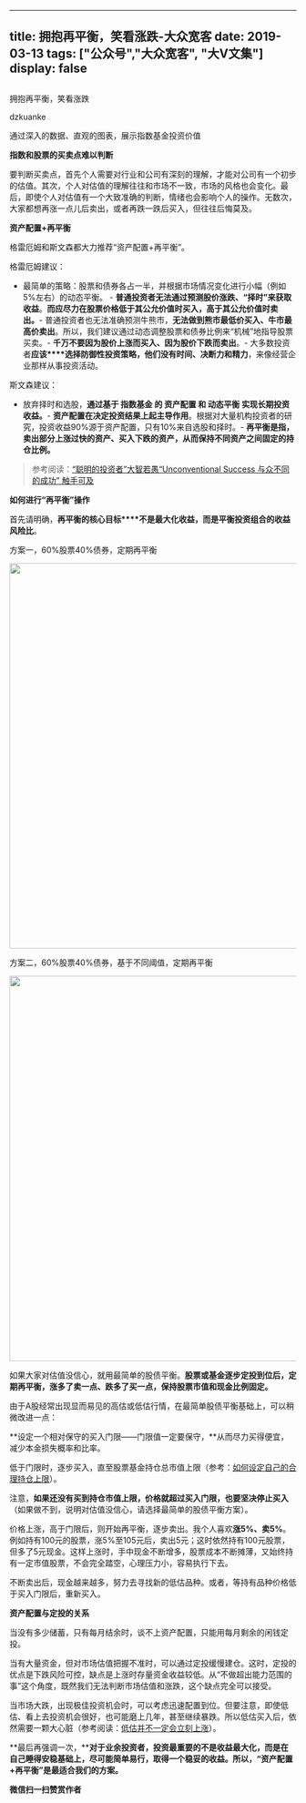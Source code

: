 
---
title:   拥抱再平衡，笑看涨跌-大众宽客
date: 2019-03-13
tags: ["公众号","大众宽客", "大V文集"]
display: false
---


## 



拥抱再平衡，笑看涨跌




dzkuanke




通过深入的数据、直观的图表，展示指数基金投资价值


**指数和股票的买卖点难以判断**



要判断买卖点，首先个人需要对行业和公司有深刻的理解，才能对公司有一个初步的估值。其次，个人对估值的理解往往和市场不一致，市场的风格也会变化。最后，即使个人对估值有一个大致准确的判断，情绪也会影响个人的操作。无数次，大家都想再涨一点儿后卖出，或者再跌一跌后买入，但往往后悔莫及。





**资产配置+再平衡**



格雷厄姆和斯文森都大力推荐“资产配置+再平衡”。



格雷厄姆建议：
- 最简单的策略：股票和债券各占一半，并根据市场情况变化进行小幅（例如5%左右）的动态平衡。&nbsp;- **普通投资者无法通过预测股价涨跌、“择时”来获取收益**。**而应尽力在股票价格低于其公允价值时买入，高于其公允价值时卖出。**- 普通投资者也无法准确预测牛熊市，**无法做到熊市最低价买入、牛市最高价卖出**。所以，我们建议通过动态调整股票和债券比例来“机械”地指导股票买卖。- **千万不要因为股价上涨而买入、因为股价下跌而卖出**。- 大多数投资者**应该****选择防御性投资策略，他们没有时间、决断力和精力**，来像经营企业那样从事投资活动。


斯文森建议：
- 放弃择时和选股，**通过基于&nbsp;指数基金&nbsp;的&nbsp;资产配置&nbsp;和&nbsp;动态平衡&nbsp;实现长期投资收益。**- **资产配置在决定投资结果上起主导作用**。根据对大量机构投资者的研究，投资收益90%源于资产配置，只有10%来自选股和择时。- **再平衡是指，卖出部分上涨过快的资产、买入下跌的资产，从而保持不同资产之间固定的持仓比例。**


> 参考阅读：[“聪明的投资者”大智若愚](http://mp.weixin.qq.com/s?__biz=MzAwMTc1MDcwNw==&amp;mid=2648273008&amp;idx=1&amp;sn=1986e188daec22378d05243c9970483c&amp;chksm=82f933acb58ebabae67065fc8fb942a6458e6d204acbfe42d5eaf68f6c49ee02353936ac64c5&amp;scene=21#wechat_redirect)[“Unconventional Success 与众不同的成功” 触手可及](http://mp.weixin.qq.com/s?__biz=MzAwMTc1MDcwNw==&amp;mid=2648273011&amp;idx=1&amp;sn=e22705a245e90fb6e42877456523cdcd&amp;chksm=82f933afb58ebab9945ddad1406b7ee013416143466430ab9e04883cf94942b0d1dc10ac6ca1&amp;scene=21#wechat_redirect)





**如何进行“再平衡”操作**



首先请明确，**再平衡的核心目标****不是最大化收益，而是平衡投资组合的收益风险比**。





方案一，60%股票40%债券，定期再平衡

<img class="" data-copyright="0" data-ratio="0.46462513199577615" data-s="300,640" data-type="png" data-w="1894" src="https://mmbiz.qpic.cn/mmbiz_png/PKw3FQPmhIhiaVowX7rYI3MEEiajaA3NOLvnC7VzaDNe2revnotmZeHCMkyMscriczYgLWBPy1Dh977VRNUbHlI4g/640?wx_fmt=png" style="box-sizing: border-box !important;overflow-wrap: break-word !important;width: 677px !important;visibility: visible !important;"/>



方案二，60%股票40%债券，基于不同阈值，定期再平衡

<img class="" data-copyright="0" data-ratio="0.4846560846560847" data-s="300,640" data-type="png" data-w="1890" src="https://mmbiz.qpic.cn/mmbiz_png/PKw3FQPmhIhiaVowX7rYI3MEEiajaA3NOLRHTtoKaOe3ibHjbDUia9wQGCSGnpnONzKgHvpaSpu2YjTSq0RRgUMeqA/640?wx_fmt=png" style="box-sizing: border-box !important;overflow-wrap: break-word !important;width: 677px !important;visibility: visible !important;"/>



如果大家对估值没信心，就用最简单的股债平衡。**股票或基金逐步定投到位后，定期再平衡，涨多了卖一点、跌多了买一点，保持股票市值和现金比例固定。**



由于A股经常出现显而易见的高估或低估行情，在最简单股债平衡基础上，可以稍微改进一点：



**设定一个相对保守的买入门限——门限值一定要保守，**从而尽力买得便宜，减少本金损失概率和比率。



低于门限时，逐步买入，直至股票基金持仓总市值上限（参考：[如何设定自己的合理持仓上限](http://mp.weixin.qq.com/s?__biz=MzAwMTc1MDcwNw==&amp;mid=2648272959&amp;idx=1&amp;sn=0d0e0487ba2dfa90138092d0973da1b6&amp;chksm=82f933e3b58ebaf59bbe5d49a7f9eea8dcae1ae24d5793d520c03a937e970495fbd8e0bceac7&amp;scene=21#wechat_redirect)）。



注意，**如果还没有买到持仓市值上限，价格就超过买入门限，也要坚决停止买入**（如果做不到，说明对估值没信心，请选择最简单的股债平衡方案）。



价格上涨，高于门限后，则开始再平衡，逐步卖出。我个人喜欢**涨5%、卖5%**。例如持有100元的股票，涨5%至105元后，卖出5元；这时依然持有100元股票，但多了5元现金。这样上涨时，手中现金不断增多，股票成本不断摊薄，又始终持有一定市值股票，不会完全踏空，心理压力小，容易执行下去。



不断卖出后，现金越来越多，努力去寻找新的低估品种。或者，等持有品种价格低于买入门限后，重新买入。





**资产配置与定投的关系**



当没有多少储蓄，只有每月结余时，谈不上资产配置，只能用每月剩余的闲钱定投。



当有大量资金，但对市场估值把握不准时，可以通过定投缓慢建仓。这时，定投的优点是下跌风险可控，缺点是上涨时存量资金收益较低。从“不做超出能力范围的事”这个角度，既然我们无法判断市场估值和涨跌，这个缺点完全可以接受。



当市场大跌，出现极佳投资机会时，可以考虑迅速配置到位。但要注意，即使低估、看上去投资机会很好，也可能磨上几年，甚至继续暴跌。所以低估买入后，依然需要一颗大心脏（参考阅读：[低估并不一定会立刻上涨](http://mp.weixin.qq.com/s?__biz=MzAwMTc1MDcwNw==&amp;mid=2648272785&amp;idx=1&amp;sn=9d714f0b5ff155d37941bac5e3bd5ae2&amp;chksm=82f92c4db58ea55bd7466b6630b06154a4732053fd8c5ef953f51d77bef4920c4620eb713c68&amp;scene=21#wechat_redirect)）。





**最后再强调一次，****对于业余投资者，投资最重要的不是收益最大化，而是在自己睡得安稳基础上，尽可能简单易行，取得一个稳妥的收益。所以，“资产配置+再平衡”是最适合我们的方案。**






**微信扫一扫赞赏作者**













